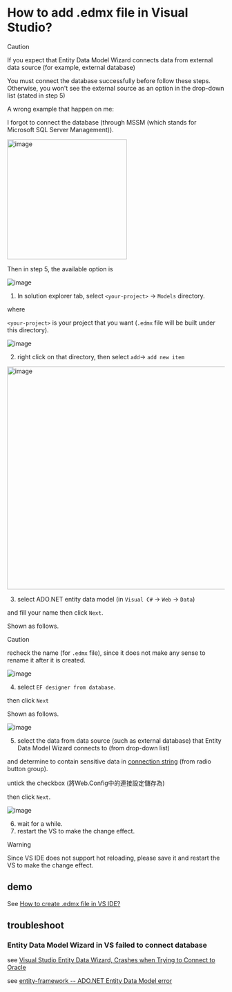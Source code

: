 # How to add .edmx file in Visual Studio?
> [!CAUTION]
> If you expect that Entity Data Model Wizard connects data from external data source (for example, external database)
>
> You must connect the database successfully before follow these steps. Otherwise, you won't see the external source as an option in the drop-down list (stated in step 5)
>
> A wrong example that happen on me:
>
> I forgot to connect the database (through MSSM (which stands for Microsoft SQL Server Management)).
>
> <img width="277" alt="image" src="https://github.com/user-attachments/assets/a62a17ee-01b3-45b1-97f1-b944b20f120f" />
> 
> Then in step 5, the available option is
>
> ![image](https://github.com/user-attachments/assets/c6983bdd-f35f-4c67-9481-5b6a320c246a)
 

1. In solution explorer tab, select `<your-project>` -> `Models` directory.

where 

`<your-project>` is your project that you want (`.edmx` file will be built under this directory).

![image](https://github.com/user-attachments/assets/fe3633dc-2450-4324-83d9-4a4a533ef39a)

2. right click on that directory, then select `add`-> `add new item`
   
<img width="515" alt="image" src="https://github.com/user-attachments/assets/66e35508-8bd9-4765-b2f6-3ea374df8db3" />

3. select ADO.NET entity data model (in `Visual C#` -> `Web` -> `Data`)

and fill your name then click `Next`.

Shown as follows.

> [!CAUTION]
> recheck the name (for `.edmx` file), since it does not make any sense to rename it after it is created.

![image](https://github.com/user-attachments/assets/c52e35fb-204e-4b8c-b6ff-07aca61ce214)

4. select `EF designer from database`.

then click `Next`

Shown as follows.

![image](https://github.com/user-attachments/assets/1b4979fe-bc96-4998-8e21-cebd26e6b940)

5. select the data from data source (such as external database) that Entity Data Model Wizard connects to (from drop-down list)

and determine to contain sensitive data in [connection string](https://learn.microsoft.com/en-us/aspnet/mvc/overview/getting-started/introduction/creating-a-connection-string) (from radio button group).

untick the checkbox (將Web.Config中的連接設定儲存為)

then click `Next`.

![image](https://github.com/user-attachments/assets/e524e0b0-14df-45d2-8e18-71d91480cf6c)

6. wait for a while.
7. restart the VS to make the change effect.

> [!WARNING]
> Since VS IDE does not support hot reloading, please save it and restart the VS to make the change effect. 

## demo
See [How to create .edmx file in VS IDE?](https://youtu.be/tpkRdFHZRBI)

## troubleshoot
### Entity Data Model Wizard in VS failed to connect database
see [Visual Studio Entity Data Wizard, Crashes when Trying to Connect to Oracle](https://stackoverflow.com/questions/50911394/visual-studio-entity-data-wizard-crashes-when-trying-to-connect-to-oracle)

see [entity-framework -- ADO.NET Entity Data Model error](https://learn.microsoft.com/en-us/answers/questions/807003/entity-framework-ado-net-entity-data-model-error)
